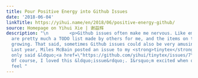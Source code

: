 ```yaml
---
title: Pour Positive Energy into Github Issues
date: '2018-06-04'
linkTitle: https://yihui.name/en/2018/06/positive-energy-github/
source: Homepage on Yihui Xie | 谢益辉
description: "\n        <p>Github issues often make me nervous. Like emails, they
  are pretty much a TODO list made by others for me, and the items on the list keep
  growing. That said, sometimes Github issues could also be very amusing or inspiring.
  Last year, Miles McBain posted an issue to my <strong>tinytex</strong> repo, which
  only said &ldquo;<a href=\"https://github.com/yihui/tinytex/issues/7\">THIS IS AMAZING</a>&rdquo;.
  Of course, I loved this &ldquo;issue&rdquo;. I&rsquo;m excited when other people
  feel "
---
```


